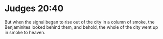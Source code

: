 # Judges 20:40

But when the signal began to rise out of the city in a column of smoke, the Benjaminites looked behind them, and behold, the whole of the city went up in smoke to heaven.
